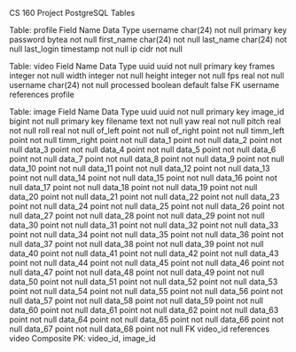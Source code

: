 CS 160 Project PostgreSQL Tables

Table: profile
Field Name
Data Type
username
char(24) not null primary key
password
bytea not null
first_name
char(24) not null
last_name
char(24) not null
last_login
timestamp not null
ip
cidr not null

Table: video
Field Name
Data Type
uuid
uuid not null primary key
frames
integer not null
width
integer not null
height
integer not null
fps
real not null
username
char(24) not null
processed
boolean default false
FK username references profile

Table: image
Field Name
Data Type
uuid
uuid not null primary key
image_id
bigint not null primary key
filename
text not null
yaw
real not null
pitch
real not null
roll
real not null
of_left
point not null
of_right
point not null
timm_left
point not null
timm_right
point not null
data_1
point not null
data_2
point not null
data_3
point not null
data_4
point not null
data_5
point not null
data_6
point not null
data_7
point not null
data_8
point not null
data_9
point not null
data_10
point not null
data_11
point not null
data_12
point not null
data_13
point not null
data_14
point not null
data_15
point not null
data_16
point not null
data_17
point not null
data_18
point not null
data_19
point not null
data_20
point not null
data_21
point not null
data_22
point not null
data_23
point not null
data_24
point not null
data_25
point not null
data_26
point not null
data_27
point not null
data_28
point not null
data_29
point not null
data_30
point not null
data_31
point not null
data_32
point not null
data_33
point not null
data_34
point not null
data_35
point not null
data_36
point not null
data_37
point not null
data_38
point not null
data_39
point not null
data_40
point not null
data_41
point not null
data_42
point not null
data_43
point not null
data_44
point not null
data_45
point not null
data_46
point not null
data_47
point not null
data_48
point not null
data_49
point not null
data_50
point not null
data_51
point not null
data_52
point not null
data_53
point not null
data_54
point not null
data_55
point not null
data_56
point not null
data_57
point not null
data_58
point not null
data_59
point not null
data_60
point not null
data_61
point not null
data_62
point not null
data_63
point not null
data_64
point not null
data_65
point not null
data_66
point not null
data_67
point not null
data_68
point not null
FK video_id references video
Composite PK: video_id, image_id

